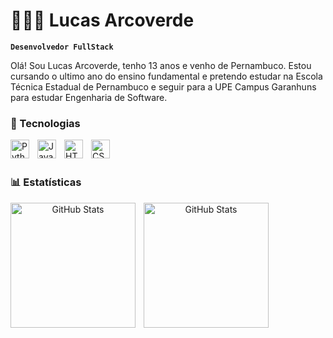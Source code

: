# 👨🏾‍💻 Lucas Arcoverde

**`Desenvolvedor FullStack`**

Olá! Sou Lucas Arcoverde, tenho 13 anos e venho de Pernambuco. Estou cursando o ultimo ano do ensino fundamental e pretendo estudar na Escola Técnica Estadual de Pernambuco e seguir para a UPE Campus Garanhuns para estudar Engenharia de Software.

### 🤖 Tecnologias

<img 
    align="left" 
    alt="Python" 
    title="Python"
    width="30px" 
    style="padding-right: 10px;" 
    src="https://cdn.jsdelivr.net/gh/devicons/devicon@latest/icons/python/python-original.svg" 
/>

<img 
    align="left" 
    alt="JavaScript" 
    title="JavaScript"
    width="30px" 
    style="padding-right: 10px;" 
    src="https://cdn.jsdelivr.net/gh/devicons/devicon@latest/icons/javascript/javascript-original.svg" 
/>

<img 
    align="left" 
    alt="HTML"
    title="HTML" 
    width="30px" 
    style="padding-right: 10px;" 
    src="https://cdn.jsdelivr.net/gh/devicons/devicon@latest/icons/html5/html5-original.svg" 
/>

<img 
    align="left" 
    alt="CSS" 
    title="CSS"
    width="30px" 
    style="padding-right: 10px;" 
    src="https://cdn.jsdelivr.net/gh/devicons/devicon@latest/icons/css3/css3-original.svg" 
/>

<br/>
<br/>

### 📊 Estatísticas

<div align="center">
    <p>
      <img 
        align="left" 
        alt="GitHub Stats" 
        height="200" 
        style="padding-right: 10px;" 
        src="https://github-readme-stats.vercel.app/api?username=lucasarcoverdem&show_icons=true&theme=tokyonight&include_all_commits=true&locale=pt-br" 
      />
    <img 
          align="left" 
          alt="GitHub Stats" 
          height="200" 
          src="https://github-readme-stats.vercel.app/api/top-langs/?username=lucasarcoverdem&theme=tokyonight&layout=compact&custom_title=Tecnologias&langs_count=9" 
      />
    </p>
</div>
